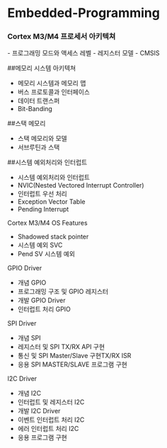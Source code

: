 # Embedded-Programming



 <h3>Cortex M3/M4 프로세서 아키텍쳐</h3>
  - 프로그래밍 모드와 액세스 레벨 
  - 레지스터 모델 
  - CMSIS
  
  
  
  
  
  
 ##메모리 시스템 아키텍쳐
  - 메모리 시스템과 메모리 맵 
  - 버스 프로토콜과 인터페이스 
  - 데이터 트랜스퍼 
  - Bit-Banding

  
  
  
  
  
 ##스택 메모리 
  - 스택 메모리와 모델 
  - 서브루틴과 스택 
  
  
  
  
  
  
 ##시스템 예외처리와 인터럽트
  - 시스템 예외처리와 인터럽트 
  - NVIC(Nested Vectored Interrupt Controller) 
  - 인터럽트 우선 처리
  - Exception Vector Table 
  - Pending Interrupt 
  
  
  
  
  
  
 Cortex M3/M4 OS Features
  - Shadowed stack pointer 
  - 시스템 예외 SVC 
  - Pend SV 시스템 예외 






 GPIO Driver 
  - 개념 GPIO 
  - 프로그래밍 구조 및 GPIO 레지스터 
  - 개발 GPIO Driver 
  - 인터럽트 처리 GPIO






 SPI Driver 
  - 개념 SPI 
  - 레지스터 및 SPI TX/RX API 구현 
  - 통신 및 SPI Master/Slave 구현TX/RX ISR 
  - 응용 SPI MASTER/SLAVE 프로그램 구현 






 I2C Driver 
  - 개념 I2C 
  - 인터럽트 및 레지스터 I2C  
  - 개발 I2C Driver 
  - 이벤트 인터럽트 처리 I2C 
  - 에러 인터럽트 처리 I2C 
  - 응용 프로그램 구현 





